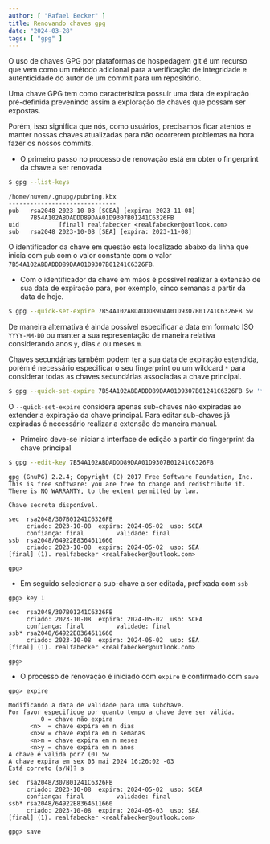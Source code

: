 ```yaml
---
author: [ "Rafael Becker" ]
title: Renovando chaves gpg
date: "2024-03-28"
tags: [ "gpg" ]
---
```


O uso de chaves GPG por plataformas de hospedagem git é um recurso que vem como um método adicional para a verificação
de integridade e autenticidade do autor de um commit para um repositório.

Uma chave GPG tem como característica possuir uma data de expiração pré-definida prevenindo assim a exploração de chaves
que possam ser expostas.

Porém, isso significa que nós, como usuários, precisamos ficar atentos e manter nossas chaves atualizadas para não
ocorrerem problemas na hora fazer os nossos commits.

* O primeiro passo no processo de renovação está em obter o fingerprint da chave a ser renovada

```bash
$ gpg --list-keys
```

```text
/home/nuvem/.gnupg/pubring.kbx
------------------------------
pub   rsa2048 2023-10-08 [SCEA] [expira: 2023-11-08]
      7B54A102ABDADDD89DAA01D9307B01241C6326FB
uid           [final] realfabecker <realfabecker@outlook.com>
sub   rsa2048 2023-10-08 [SEA] [expira: 2023-11-08]
```

O identificador da chave em questão está localizado abaixo da linha que inicia com `pub` com o valor constante com o
valor `7B54A102ABDADDD89DAA01D9307B01241C6326FB`.

* Com o identificador da chave em mãos é possível realizar a extensão de sua data de expiração para, por exemplo, cinco
  semanas a partir da data de hoje.

```bash
$ gpg --quick-set-expire 7B54A102ABDADDD89DAA01D9307B01241C6326FB 5w
```

De maneira alternativa é ainda possível especificar a data em formato ISO `YYYY-MM-DD` ou manter a sua representação de
maneira relativa considerando anos `y`, dias `d` ou meses `m`.

Chaves secundárias também podem ter a sua data de expiração estendida, porém é necessário especificar o seu fingerprint
ou um wildcard `*` para considerar todas as chaves secundárias associadas a chave principal.

```bash
$ gpg --quick-set-expire 7B54A102ABDADDD89DAA01D9307B01241C6326FB 5w '*'
```

O `--quick-set-expire` considera apenas sub-chaves não expiradas ao extender a expiração da chave principal. Para editar
sub-chaves já expiradas é necessário realizar a extensão de maneira manual.

* Primeiro deve-se iniciar a interface de edição a partir do fingerprint da chave principal

```bash
$ gpg --edit-key 7B54A102ABDADDD89DAA01D9307B01241C6326FB
```

```text
gpg (GnuPG) 2.2.4; Copyright (C) 2017 Free Software Foundation, Inc.
This is free software: you are free to change and redistribute it.
There is NO WARRANTY, to the extent permitted by law.

Chave secreta disponível.

sec  rsa2048/307B01241C6326FB
     criado: 2023-10-08  expira: 2024-05-02  uso: SCEA
     confiança: final         validade: final
ssb  rsa2048/64922E8364611660
     criado: 2023-10-08  expira: 2024-05-02  uso: SEA 
[final] (1). realfabecker <realfabecker@outlook.com>

gpg> 
```

* Em seguido selecionar a sub-chave a ser editada, prefixada com `ssb`

```text
gpg> key 1

sec  rsa2048/307B01241C6326FB
     criado: 2023-10-08  expira: 2024-05-02  uso: SCEA
     confiança: final         validade: final
ssb* rsa2048/64922E8364611660
     criado: 2023-10-08  expira: 2024-05-02  uso: SEA 
[final] (1). realfabecker <realfabecker@outlook.com>

gpg>
```

* O processo de renovação é iniciado com `expire` e confirmado com `save`

```text
gpg> expire

Modificando a data de validade para uma subchave.
Por favor especifique por quanto tempo a chave deve ser válida.
         0 = chave não expira
      <n>  = chave expira em n dias
      <n>w = chave expira em n semanas
      <n>m = chave expira em n meses
      <n>y = chave expira em n anos
A chave é valida por? (0) 5w
A chave expira em sex 03 mai 2024 16:26:02 -03
Está correto (s/N)? s

sec  rsa2048/307B01241C6326FB
     criado: 2023-10-08  expira: 2024-05-02  uso: SCEA
     confiança: final         validade: final
ssb* rsa2048/64922E8364611660
     criado: 2023-10-08  expira: 2024-05-03  uso: SEA 
[final] (1). realfabecker <realfabecker@outlook.com>

gpg> save
```
